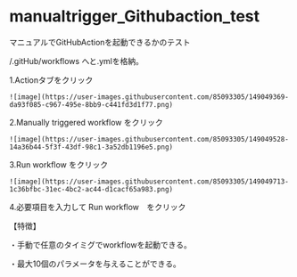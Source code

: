 # manualtrigger_Githubaction_test
マニュアルでGitHubActionを起動できるかのテスト

/.gitHub/workflows へと.ymlを格納。

1.Actionタブをクリック
```
![image](https://user-images.githubusercontent.com/85093305/149049369-da93f085-c967-495e-8bb9-c441fd3d1f77.png)

```
2.Manually triggered workflow をクリック
```
![image](https://user-images.githubusercontent.com/85093305/149049528-14a36b44-5f3f-43df-98c1-3a52db1196e5.png)

```
3.Run workflow をクリック
```
![image](https://user-images.githubusercontent.com/85093305/149049713-1c36bfbc-31ec-4bc2-ac44-d1cacf65a983.png)

```
4.必要項目を入力して Run workflow　をクリック


【特徴】

・手動で任意のタイミグでworkflowを起動できる。

・最大10個のパラメータを与えることができる。



